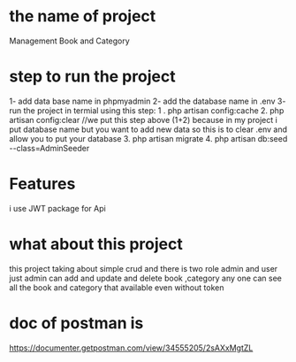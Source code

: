 # the name of project
Management Book and Category
# step to run the project 
1- add data base name in phpmyadmin
2- add the database name in .env
3- run the project in termial using this step:
   1 . php artisan config:cache
   2. php artisan config:clear
   //we put this step above (1+2) because in my project i put database name but you want to add new data so this is to clear .env and allow you to put your database
   3. php artisan migrate
   4. php artisan db:seed --class=AdminSeeder
# Features
i use JWT package for Api   
# what about this project
this project taking about simple crud and there is two role admin and user
just admin can add and update and delete book ,category
any one can see all the book and category that available even without token
# doc of postman is 
https://documenter.getpostman.com/view/34555205/2sAXxMgtZL
